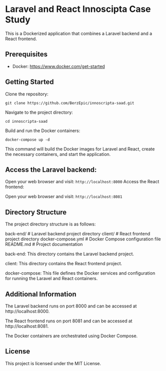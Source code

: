 # Laravel and React Innoscipta Case Study

This is a Dockerized application that combines a Laravel backend and a React frontend.

## Prerequisites

- Docker: https://www.docker.com/get-started

## Getting Started

Clone the repository:

   ```
   git clone https://github.com/BerzEpic/innoscripta-saad.git
   ```
Navigate to the project directory:

```
cd innoscripta-saad
```
Build and run the Docker containers:
```
docker-compose up -d
```
This command will build the Docker images for Laravel and React, create the necessary containers, and start the application.

## Access the Laravel backend:

Open your web browser and visit: `http://localhost:8000`
Access the React frontend:

Open your web browser and visit: `http://localhost:8081`
## Directory Structure
The project directory structure is as follows:

back-end/    				  # Laravel backend project directory
client/      				  # React frontend project directory
docker-compose.yml            # Docker Compose configuration file
README.md                     # Project documentation

back-end: This directory contains the Laravel backend project. 

client: This directory contains the React frontend project.

docker-compose: This file defines the Docker services and configuration for running the Laravel and React containers.

## Additional Information
The Laravel backend runs on port 8000 and can be accessed at http://localhost:8000.

The React frontend runs on port 8081 and can be accessed at http://localhost:8081.

The Docker containers are orchestrated using Docker Compose.

## License
This project is licensed under the MIT License.
